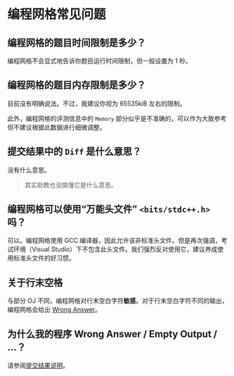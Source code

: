 # 编程网格常见问题

## 编程网格的题目时间限制是多少？

编程网格不会显式地告诉你题目运行时间限制，但一般设置为 1 秒。

## 编程网格的题目内存限制是多少？

目前没有明确说法。不过，我建议你视为 65535kiB 左右的限制。

此外，编程网格的评测信息中的 `Memory` 部分似乎是不准确的，可以作为大致参考但不建议根据此数据进行细微调整。

## 提交结果中的 `Diff` 是什么意思？

没有什么意思。

> 其实助教也没搞懂它是什么意思。

## 编程网格可以使用“万能头文件” `<bits/stdc++.h>` 吗？

可以。编程网格使用 GCC 编译器，因此允许该非标准头文件。但是再次强调，考试环境（Visual Studio）下不包含此头文件。我们强烈反对使用它，建议养成使用标准头文件的好习惯。

## 关于行末空格

与部分 OJ 不同，编程网格对行末空白字符**敏感**。对于行末空白字符不同的输出，编程网格会给出 [Wrong Answer](./submit_result#wrong-answer-错误答案)。

## 为什么我的程序 Wrong Answer / Empty Output / …？

请参阅[提交结果说明](./submit_result)。
